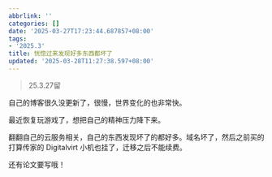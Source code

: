 ```yaml
---
abbrlink: ''
categories: []
date: '2025-03-27T17:23:44.687857+08:00'
tags:
- '2025.3'
title: 恍惚过来发现好多东西都坏了
updated: '2025-03-28T11:27:38.597+08:00'
---
```

> 25.3.27留

自己的博客很久没更新了，很慢，世界变化的也非常快。

最近恢复玩游戏了，想把自己的精神压力降下来。

翻翻自己的云服务相关，自己的东西发现坏了的都好多。域名坏了，然后之前买的打算传家的 Digitalvirt 小机也挂了，迁移之后不能续费。

还有论文要写哦！

